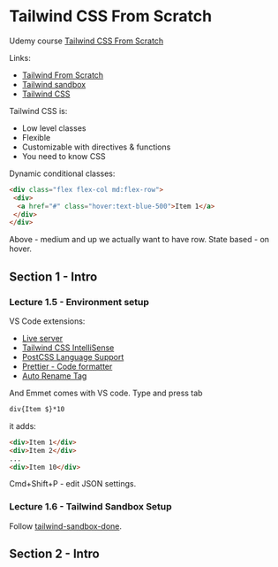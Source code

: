 # Tailwind CSS From Scratch

Udemy course [Tailwind CSS From Scratch](https://www.udemy.com/course/tailwind-from-scratch)

Links:

- [Tailwind From Scratch](https://tailwindfromscratch.com/)
- [Tailwind sandbox](https://github.com/bradtraversy/tailwind-sandbox)
- [Tailwind CSS](https://tailwindcss.com/)

Tailwind CSS is:

- Low level classes
- Flexible
- Customizable with directives & functions
- You need to know CSS

Dynamic conditional classes:

```html
<div class="flex flex-col md:flex-row">
 <div>
  <a href="#" class="hover:text-blue-500">Item 1</a>
 </div>
</div>
```

Above - medium and up we actually want to have row. State based - on hover.

## Section 1 - Intro

### Lecture 1.5 - Environment setup

VS Code extensions:

- [Live server](https://marketplace.visualstudio.com/items?itemName=ritwickdey.LiveServer)
- [Tailwind CSS IntelliSense](https://marketplace.visualstudio.com/items?itemName=bradlc.vscode-tailwindcss)
- [PostCSS Language Support](https://marketplace.visualstudio.com/items?itemName=csstools.postcss)
- [Prettier - Code formatter](https://marketplace.visualstudio.com/items?itemName=esbenp.prettier-vscode)
- [Auto Rename Tag](https://marketplace.visualstudio.com/items?itemName=formulahendry.auto-rename-tag)

And Emmet comes with VS code. Type and press tab

```html
div{Item $}*10
```

it adds:

```html
<div>Item 1</div>
<div>Item 2</div>
...
<div>Item 10</div>
```

Cmd+Shift+P - edit JSON settings.

### Lecture 1.6 - Tailwind Sandbox Setup

Follow [tailwind-sandbox-done](https://github.com/bradtraversy/tailwind-sandbox/tree/main/tailwind-sandbox-done).

## Section 2 - Intro
